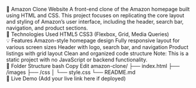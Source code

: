 🛒 Amazon Clone Website
A front-end clone of the Amazon homepage built using HTML and CSS. This project focuses on replicating the core layout and styling of Amazon’s user interface, including the header, search bar, navigation, and product sections.
<br>
🔧 Technologies Used
HTML5
CSS3 (Flexbox, Grid, Media Queries)
<br>
💡 Features
Amazon-style homepage design
Fully responsive layout for various screen sizes
Header with logo, search bar, and navigation
Product listings with grid layout
Clean and organized code structure
Note: This is a static project with no JavaScript or backend functionality.
<br>
📁 Folder Structure
bash
Copy
Edit
amazon-clone/
├── index.html
├── /images
├── /css
│   └── style.css
└── README.md
<br>
🚀 Live Demo
(Add your live link here if deployed)
